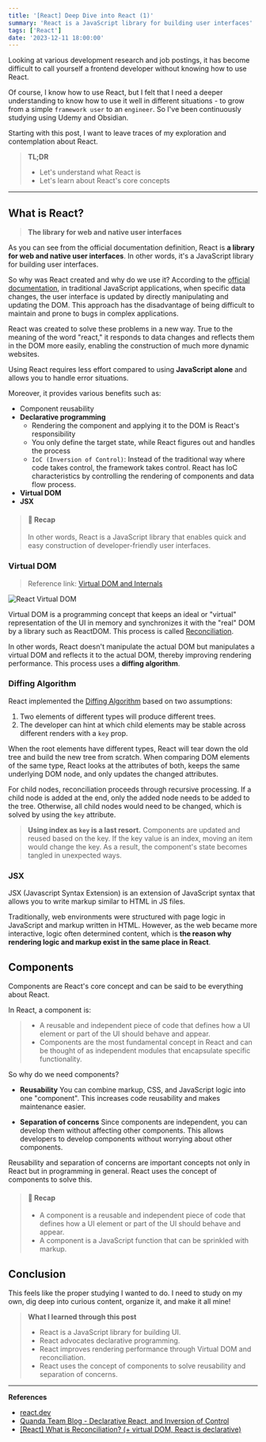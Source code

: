 ```yaml
---
title: '[React] Deep Dive into React (1)'
summary: 'React is a JavaScript library for building user interfaces'
tags: ['React']
date: '2023-12-11 18:00:00'
---
```

Looking at various development research and job postings, it has become difficult to call yourself a frontend developer without knowing how to use React.

Of course, I know how to use React, but I felt that I need a deeper understanding to know how to use it well in different situations - to grow from a simple `framework user` to an `engineer`. So I've been continuously studying using Udemy and Obsidian.

Starting with this post, I want to leave traces of my exploration and contemplation about React.

> **TL;DR**
> - Let's understand what React is
> - Let's learn about React's core concepts

---

## What is React?
> **The library for web and native user interfaces**

As you can see from the official documentation definition, React is **a library for web and native user interfaces**.
In other words, it's a JavaScript library for building user interfaces.

So why was React created and why do we use it?
According to the [official documentation](https://ko.legacy.reactjs.org/blog/2013/06/05/why-react.html), in traditional JavaScript applications, when specific data changes, the user interface is updated by directly manipulating and updating the DOM. This approach has the disadvantage of being difficult to maintain and prone to bugs in complex applications.

React was created to solve these problems in a new way.
True to the meaning of the word "react," it responds to data changes and reflects them in the DOM more easily, enabling the construction of much more dynamic websites.

Using React requires less effort compared to using **JavaScript alone** and allows you to handle error situations.

Moreover, it provides various benefits such as:
- Component reusability
- **Declarative programming**
  - Rendering the component and applying it to the DOM is React's responsibility
  - You only define the target state, while React figures out and handles the process
  - `IoC (Inversion of Control)`: Instead of the traditional way where code takes control, the framework takes control. React has IoC characteristics by controlling the rendering of components and data flow process.
- **Virtual DOM**
- **JSX**

> #### 📌 Recap
> In other words, React is a JavaScript library that enables quick and easy construction of developer-friendly user interfaces.

### Virtual DOM
> Reference link: [Virtual DOM and Internals](https://legacy.reactjs.org/docs/faq-internals.html)

![React Virtual DOM](https://i2.wp.com/programmingwithmosh.com/wp-content/uploads/2018/11/lnrn_0201.png?ssl=1)

Virtual DOM is a programming concept that keeps an ideal or "virtual" representation of the UI in memory and synchronizes it with the "real" DOM by a library such as ReactDOM. This process is called [Reconciliation](https://legacy.reactjs.org/docs/reconciliation.html).

In other words, React doesn't manipulate the actual DOM but manipulates a virtual DOM and reflects it to the actual DOM, thereby improving rendering performance. This process uses a **diffing algorithm**.

### Diffing Algorithm
React implemented the [Diffing Algorithm](https://legacy.reactjs.org/docs/reconciliation.html#the-diffing-algorithm) based on two assumptions:
1. Two elements of different types will produce different trees.
2. The developer can hint at which child elements may be stable across different renders with a `key` prop.

When the root elements have different types, React will tear down the old tree and build the new tree from scratch.
When comparing DOM elements of the same type, React looks at the attributes of both, keeps the same underlying DOM node, and only updates the changed attributes.

For child nodes, reconciliation proceeds through recursive processing.
If a child node is added at the end, only the added node needs to be added to the tree.
Otherwise, all child nodes would need to be changed, which is solved by using the `key` attribute.

> **Using index as `key` is a last resort.**
> Components are updated and reused based on the key. If the key value is an index, moving an item would change the key. As a result, the component's state becomes tangled in unexpected ways.

### JSX
JSX (Javascript Syntax Extension) is an extension of JavaScript syntax that allows you to write markup similar to HTML in JS files.

Traditionally, web environments were structured with page logic in JavaScript and markup written in HTML. However, as the web became more interactive, logic often determined content, which is **the reason why rendering logic and markup exist in the same place in React**.

## Components
Components are React's core concept and can be said to be everything about React.

In React, a component is:
> - A reusable and independent piece of code that defines how a UI element or part of the UI should behave and appear.
> - Components are the most fundamental concept in React and can be thought of as independent modules that encapsulate specific functionality.

So why do we need components?
- **Reusability**
  You can combine markup, CSS, and JavaScript logic into one "component". This increases code reusability and makes maintenance easier.

- **Separation of concerns**
  Since components are independent, you can develop them without affecting other components. This allows developers to develop components without worrying about other components.

Reusability and separation of concerns are important concepts not only in React but in programming in general. React uses the concept of components to solve this.

> #### 📌 Recap
> - A component is a reusable and independent piece of code that defines how a UI element or part of the UI should behave and appear.
> - A component is a JavaScript function that can be sprinkled with markup.

## Conclusion
This feels like the proper studying I wanted to do.
I need to study on my own, dig deep into curious content, organize it, and make it all mine!

> **What I learned through this post**
> - React is a JavaScript library for building UI.
> - React advocates declarative programming.
> - React improves rendering performance through Virtual DOM and reconciliation.
> - React uses the concept of components to solve reusability and separation of concerns.

---
**References**
- [react.dev](https://react.dev/)
- [Quanda Team Blog - Declarative React, and Inversion of Control](https://blog.mathpresso.com/declarative-react-and-inversion-of-control-7b95f3fbddf5)
- [[React] What is Reconciliation? (+ virtual DOM, React is declarative)](https://velog.io/@syoung125/eact-Reconciliation%EC%9D%B4%EB%9E%80-virtual-DOM-%EB%A6%AC%EC%95%A1%ED%8A%B8%EA%B0%80-%EC%84%A0%EC%96%B8%EC%A0%81)